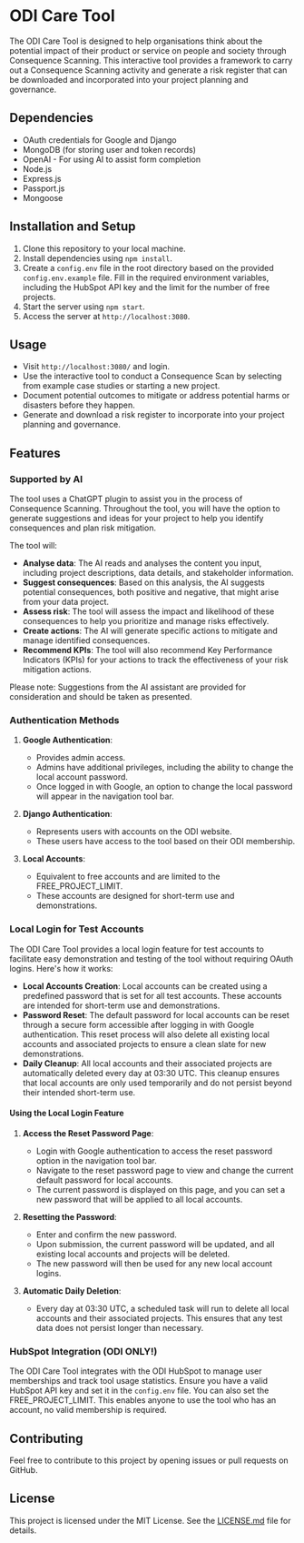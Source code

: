 # ODI Care Tool

The ODI Care Tool is designed to help organisations think about the potential impact of their product or service on people and society through Consequence Scanning. This interactive tool provides a framework to carry out a Consequence Scanning activity and generate a risk register that can be downloaded and incorporated into your project planning and governance.

## Dependencies

- OAuth credentials for Google and Django
- MongoDB (for storing user and token records)
- OpenAI - For using AI to assist form completion
- Node.js
- Express.js
- Passport.js
- Mongoose

## Installation and Setup

1. Clone this repository to your local machine.
2. Install dependencies using `npm install`.
3. Create a `config.env` file in the root directory based on the provided `config.env.example` file. Fill in the required environment variables, including the HubSpot API key and the limit for the number of free projects.
4. Start the server using `npm start`.
5. Access the server at `http://localhost:3080`.

## Usage

- Visit `http://localhost:3080/` and login.
- Use the interactive tool to conduct a Consequence Scan by selecting from example case studies or starting a new project.
- Document potential outcomes to mitigate or address potential harms or disasters before they happen.
- Generate and download a risk register to incorporate into your project planning and governance.

## Features

### Supported by AI

The tool uses a ChatGPT plugin to assist you in the process of Consequence Scanning. Throughout the tool, you will have the option to generate suggestions and ideas for your project to help you identify consequences and plan risk mitigation.

The tool will:
- **Analyse data**: The AI reads and analyses the content you input, including project descriptions, data details, and stakeholder information.
- **Suggest consequences**: Based on this analysis, the AI suggests potential consequences, both positive and negative, that might arise from your data project.
- **Assess risk**: The tool will assess the impact and likelihood of these consequences to help you prioritize and manage risks effectively.
- **Create actions**: The AI will generate specific actions to mitigate and manage identified consequences.
- **Recommend KPIs**: The tool will also recommend Key Performance Indicators (KPIs) for your actions to track the effectiveness of your risk mitigation actions.

Please note: Suggestions from the AI assistant are provided for consideration and should be taken as presented.

### Authentication Methods

1. **Google Authentication**:
   - Provides admin access.
   - Admins have additional privileges, including the ability to change the local account password.
   - Once logged in with Google, an option to change the local password will appear in the navigation tool bar.

2. **Django Authentication**:
   - Represents users with accounts on the ODI website.
   - These users have access to the tool based on their ODI membership.

3. **Local Accounts**:
   - Equivalent to free accounts and are limited to the FREE_PROJECT_LIMIT.
   - These accounts are designed for short-term use and demonstrations.

### Local Login for Test Accounts

The ODI Care Tool provides a local login feature for test accounts to facilitate easy demonstration and testing of the tool without requiring OAuth logins. Here's how it works:

- **Local Accounts Creation**: Local accounts can be created using a predefined password that is set for all test accounts. These accounts are intended for short-term use and demonstrations.
- **Password Reset**: The default password for local accounts can be reset through a secure form accessible after logging in with Google authentication. This reset process will also delete all existing local accounts and associated projects to ensure a clean slate for new demonstrations.
- **Daily Cleanup**: All local accounts and their associated projects are automatically deleted every day at 03:30 UTC. This cleanup ensures that local accounts are only used temporarily and do not persist beyond their intended short-term use.

#### Using the Local Login Feature

1. **Access the Reset Password Page**:
   - Login with Google authentication to access the reset password option in the navigation tool bar.
   - Navigate to the reset password page to view and change the current default password for local accounts.
   - The current password is displayed on this page, and you can set a new password that will be applied to all local accounts.

2. **Resetting the Password**:
   - Enter and confirm the new password.
   - Upon submission, the current password will be updated, and all existing local accounts and projects will be deleted.
   - The new password will then be used for any new local account logins.

3. **Automatic Daily Deletion**:
   - Every day at 03:30 UTC, a scheduled task will run to delete all local accounts and their associated projects. This ensures that any test data does not persist longer than necessary.

### HubSpot Integration (ODI ONLY!)

The ODI Care Tool integrates with the ODI HubSpot to manage user memberships and track tool usage statistics. Ensure you have a valid HubSpot API key and set it in the `config.env` file. You can also set the FREE_PROJECT_LIMIT. This enables anyone to use the tool who has an account, no valid membership is required.

## Contributing

Feel free to contribute to this project by opening issues or pull requests on GitHub.

## License

This project is licensed under the MIT License. See the [LICENSE.md](LICENSE.md) file for details.